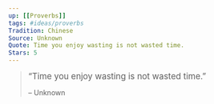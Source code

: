 ```yaml
---
up: [[Proverbs]]
tags: #ideas/proverbs
Tradition: Chinese
Source: Unknown
Quote: Time you enjoy wasting is not wasted time.
Stars: 5
---
```


><big>“Time you enjoy wasting is not wasted time.”</big>
>  
>  – Unknown
